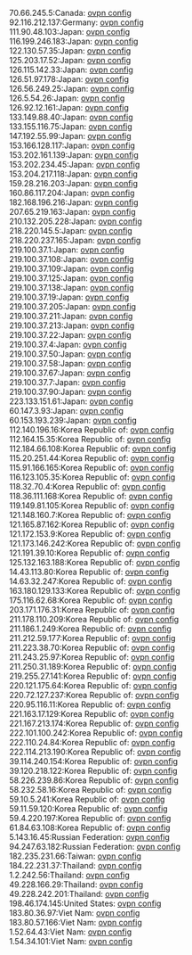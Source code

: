70.66.245.5:Canada: [ovpn config](vpn/70_66_245_5.ovpn)  
92.116.212.137:Germany: [ovpn config](vpn/92_116_212_137.ovpn)  
111.90.48.103:Japan: [ovpn config](vpn/111_90_48_103.ovpn)  
116.199.246.183:Japan: [ovpn config](vpn/116_199_246_183.ovpn)  
122.130.57.35:Japan: [ovpn config](vpn/122_130_57_35.ovpn)  
125.203.17.52:Japan: [ovpn config](vpn/125_203_17_52.ovpn)  
126.115.142.33:Japan: [ovpn config](vpn/126_115_142_33.ovpn)  
126.51.97.178:Japan: [ovpn config](vpn/126_51_97_178.ovpn)  
126.56.249.25:Japan: [ovpn config](vpn/126_56_249_25.ovpn)  
126.5.54.26:Japan: [ovpn config](vpn/126_5_54_26.ovpn)  
126.92.12.161:Japan: [ovpn config](vpn/126_92_12_161.ovpn)  
133.149.88.40:Japan: [ovpn config](vpn/133_149_88_40.ovpn)  
133.155.116.75:Japan: [ovpn config](vpn/133_155_116_75.ovpn)  
147.192.55.99:Japan: [ovpn config](vpn/147_192_55_99.ovpn)  
153.166.128.117:Japan: [ovpn config](vpn/153_166_128_117.ovpn)  
153.202.161.139:Japan: [ovpn config](vpn/153_202_161_139.ovpn)  
153.202.234.45:Japan: [ovpn config](vpn/153_202_234_45.ovpn)  
153.204.217.118:Japan: [ovpn config](vpn/153_204_217_118.ovpn)  
159.28.216.203:Japan: [ovpn config](vpn/159_28_216_203.ovpn)  
160.86.117.204:Japan: [ovpn config](vpn/160_86_117_204.ovpn)  
182.168.196.216:Japan: [ovpn config](vpn/182_168_196_216.ovpn)  
207.65.219.163:Japan: [ovpn config](vpn/207_65_219_163.ovpn)  
210.132.205.228:Japan: [ovpn config](vpn/210_132_205_228.ovpn)  
218.220.145.5:Japan: [ovpn config](vpn/218_220_145_5.ovpn)  
218.220.237.165:Japan: [ovpn config](vpn/218_220_237_165.ovpn)  
219.100.37.1:Japan: [ovpn config](vpn/219_100_37_1.ovpn)  
219.100.37.108:Japan: [ovpn config](vpn/219_100_37_108.ovpn)  
219.100.37.109:Japan: [ovpn config](vpn/219_100_37_109.ovpn)  
219.100.37.125:Japan: [ovpn config](vpn/219_100_37_125.ovpn)  
219.100.37.138:Japan: [ovpn config](vpn/219_100_37_138.ovpn)  
219.100.37.19:Japan: [ovpn config](vpn/219_100_37_19.ovpn)  
219.100.37.205:Japan: [ovpn config](vpn/219_100_37_205.ovpn)  
219.100.37.211:Japan: [ovpn config](vpn/219_100_37_211.ovpn)  
219.100.37.213:Japan: [ovpn config](vpn/219_100_37_213.ovpn)  
219.100.37.22:Japan: [ovpn config](vpn/219_100_37_22.ovpn)  
219.100.37.4:Japan: [ovpn config](vpn/219_100_37_4.ovpn)  
219.100.37.50:Japan: [ovpn config](vpn/219_100_37_50.ovpn)  
219.100.37.58:Japan: [ovpn config](vpn/219_100_37_58.ovpn)  
219.100.37.67:Japan: [ovpn config](vpn/219_100_37_67.ovpn)  
219.100.37.7:Japan: [ovpn config](vpn/219_100_37_7.ovpn)  
219.100.37.90:Japan: [ovpn config](vpn/219_100_37_90.ovpn)  
223.133.151.61:Japan: [ovpn config](vpn/223_133_151_61.ovpn)  
60.147.3.93:Japan: [ovpn config](vpn/60_147_3_93.ovpn)  
60.153.193.239:Japan: [ovpn config](vpn/60_153_193_239.ovpn)  
112.140.196.16:Korea Republic of: [ovpn config](vpn/112_140_196_16.ovpn)  
112.164.15.35:Korea Republic of: [ovpn config](vpn/112_164_15_35.ovpn)  
112.184.66.108:Korea Republic of: [ovpn config](vpn/112_184_66_108.ovpn)  
115.20.251.44:Korea Republic of: [ovpn config](vpn/115_20_251_44.ovpn)  
115.91.166.165:Korea Republic of: [ovpn config](vpn/115_91_166_165.ovpn)  
116.123.105.35:Korea Republic of: [ovpn config](vpn/116_123_105_35.ovpn)  
118.32.70.4:Korea Republic of: [ovpn config](vpn/118_32_70_4.ovpn)  
118.36.111.168:Korea Republic of: [ovpn config](vpn/118_36_111_168.ovpn)  
119.149.81.105:Korea Republic of: [ovpn config](vpn/119_149_81_105.ovpn)  
121.148.160.7:Korea Republic of: [ovpn config](vpn/121_148_160_7.ovpn)  
121.165.87.162:Korea Republic of: [ovpn config](vpn/121_165_87_162.ovpn)  
121.172.153.9:Korea Republic of: [ovpn config](vpn/121_172_153_9.ovpn)  
121.173.146.242:Korea Republic of: [ovpn config](vpn/121_173_146_242.ovpn)  
121.191.39.10:Korea Republic of: [ovpn config](vpn/121_191_39_10.ovpn)  
125.132.163.188:Korea Republic of: [ovpn config](vpn/125_132_163_188.ovpn)  
14.43.113.80:Korea Republic of: [ovpn config](vpn/14_43_113_80.ovpn)  
14.63.32.247:Korea Republic of: [ovpn config](vpn/14_63_32_247.ovpn)  
163.180.129.133:Korea Republic of: [ovpn config](vpn/163_180_129_133.ovpn)  
175.116.62.68:Korea Republic of: [ovpn config](vpn/175_116_62_68.ovpn)  
203.171.176.31:Korea Republic of: [ovpn config](vpn/203_171_176_31.ovpn)  
211.178.110.209:Korea Republic of: [ovpn config](vpn/211_178_110_209.ovpn)  
211.186.1.249:Korea Republic of: [ovpn config](vpn/211_186_1_249.ovpn)  
211.212.59.177:Korea Republic of: [ovpn config](vpn/211_212_59_177.ovpn)  
211.223.38.70:Korea Republic of: [ovpn config](vpn/211_223_38_70.ovpn)  
211.243.25.97:Korea Republic of: [ovpn config](vpn/211_243_25_97.ovpn)  
211.250.31.189:Korea Republic of: [ovpn config](vpn/211_250_31_189.ovpn)  
219.255.27.141:Korea Republic of: [ovpn config](vpn/219_255_27_141.ovpn)  
220.121.175.64:Korea Republic of: [ovpn config](vpn/220_121_175_64.ovpn)  
220.72.127.237:Korea Republic of: [ovpn config](vpn/220_72_127_237.ovpn)  
220.95.116.11:Korea Republic of: [ovpn config](vpn/220_95_116_11.ovpn)  
221.163.17.129:Korea Republic of: [ovpn config](vpn/221_163_17_129.ovpn)  
221.167.213.174:Korea Republic of: [ovpn config](vpn/221_167_213_174.ovpn)  
222.101.100.242:Korea Republic of: [ovpn config](vpn/222_101_100_242.ovpn)  
222.110.24.84:Korea Republic of: [ovpn config](vpn/222_110_24_84.ovpn)  
222.114.213.190:Korea Republic of: [ovpn config](vpn/222_114_213_190.ovpn)  
39.114.240.154:Korea Republic of: [ovpn config](vpn/39_114_240_154.ovpn)  
39.120.218.122:Korea Republic of: [ovpn config](vpn/39_120_218_122.ovpn)  
58.226.239.86:Korea Republic of: [ovpn config](vpn/58_226_239_86.ovpn)  
58.232.58.16:Korea Republic of: [ovpn config](vpn/58_232_58_16.ovpn)  
59.10.5.241:Korea Republic of: [ovpn config](vpn/59_10_5_241.ovpn)  
59.11.59.120:Korea Republic of: [ovpn config](vpn/59_11_59_120.ovpn)  
59.4.220.197:Korea Republic of: [ovpn config](vpn/59_4_220_197.ovpn)  
61.84.63.108:Korea Republic of: [ovpn config](vpn/61_84_63_108.ovpn)  
5.143.16.45:Russian Federation: [ovpn config](vpn/5_143_16_45.ovpn)  
94.247.63.182:Russian Federation: [ovpn config](vpn/94_247_63_182.ovpn)  
182.235.231.66:Taiwan: [ovpn config](vpn/182_235_231_66.ovpn)  
184.22.231.37:Thailand: [ovpn config](vpn/184_22_231_37.ovpn)  
1.2.242.56:Thailand: [ovpn config](vpn/1_2_242_56.ovpn)  
49.228.166.29:Thailand: [ovpn config](vpn/49_228_166_29.ovpn)  
49.228.242.201:Thailand: [ovpn config](vpn/49_228_242_201.ovpn)  
198.46.174.145:United States: [ovpn config](vpn/198_46_174_145.ovpn)  
183.80.36.97:Viet Nam: [ovpn config](vpn/183_80_36_97.ovpn)  
183.80.57.166:Viet Nam: [ovpn config](vpn/183_80_57_166.ovpn)  
1.52.64.43:Viet Nam: [ovpn config](vpn/1_52_64_43.ovpn)  
1.54.34.101:Viet Nam: [ovpn config](vpn/1_54_34_101.ovpn)  
